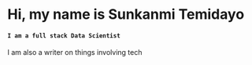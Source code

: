 # Hi, my name is Sunkanmi Temidayo
#### ``I am a full stack Data Scientist``

I am also a writer on things involving tech
